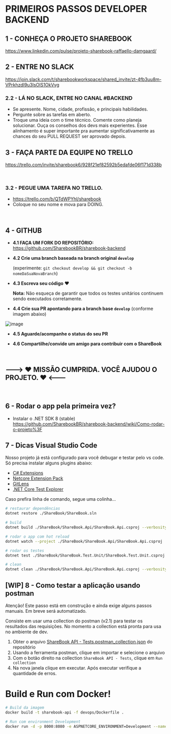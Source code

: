 # PRIMEIROS PASSOS DEVELOPER BACKEND

## **1 - CONHEÇA O PROJETO SHAREBOOK**

https://www.linkedin.com/pulse/projeto-sharebook-raffaello-damgaard/

## **2 - ENTRE NO SLACK**

https://join.slack.com/t/sharebookworkspace/shared_invite/zt-4fb3uu8m-VPrkhzdI9u3lsOlS1OkVvg

### 2.2 - LÁ NO SLACK, ENTRE NO CANAL #BACKEND

- Se apresente. Nome, cidade, profissão, e principais habilidades.
- Pergunte sobre as tarefas em aberto.
- Troque uma ideia com o time técnico. Comente como planeja solucionar. Ouça os conselhos dos devs mais experientes. Esse alinhamento é super importante pra aumentar significativamente as chances do seu PULL REQUEST ser aprovado depois.

## **3 - FAÇA PARTE DA EQUIPE NO TRELLO**

https://trello.com/invite/sharebook6/928f21ef82592b5edafde06f171d338b

</br>

### 3.2 - PEGUE UMA TAREFA NO TRELLO.

- https://trello.com/b/QTdWPYhl/sharebook
- Coloque no seu nome e mova para DOING.

</br>

## **4 - GITHUB**

- **4.1 FAÇA UM FORK DO REPOSITÓRIO:** https://github.com/SharebookBR/sharebook-backend

- **4.2 Crie uma branch baseada na branch original `develop`**

  (experimente: `git checkout develop && git checkout -b nomeDaSuaNovaBranch`)

- **4.3 Escreva seu código** ❤️

  **Nota:** Não esqueça de garantir que todos os testes unitários continuem sendo executados corretamente.

- **4.4 Crie sua PR apontando para a branch base `develop`** (conforme imagem abaixo)

![image](https://user-images.githubusercontent.com/51380783/145312556-54b67a73-e62d-48c0-9a6f-1932901f8409.png)

- **4.5 Aguarde/acompanhe o status do seu PR**

- **4.6 Compartilhe/convide um amigo para contribuir com o ShareBook**

</br>

## **---> ❤️ MISSÃO CUMPRIDA. VOCÊ AJUDOU O PROJETO. ❤️ <---**

</br>

## **6 - Rodar o app pela primeira vez?**

- Instalar o .NET SDK 8 (stable)
  https://github.com/SharebookBR/sharebook-backend/wiki/Como-rodar-o-projeto%3F

## **7 - Dicas Visual Studio Code**

Nosso projeto já está configurado para você debugar e testar pelo vs code. Só precisa instalar alguns plugins abaixo:

- [C# Extensions](https://marketplace.visualstudio.com/items?itemName=jchannon.csharpextensions)
- [Netcore Extension Pack](https://marketplace.visualstudio.com/items?itemName=doggy8088.netcore-extension-pack)
- [GitLens](https://marketplace.visualstudio.com/items?itemName=eamodio.gitlens)
- [.NET Core Test Explorer](https://marketplace.visualstudio.com/items?itemName=formulahendry.dotnet-test-explorer)

Caso prefira linha de comando, segue uma colinha...

```bash
# restaurar dependências
dotnet restore ./ShareBook/ShareBook.sln

# build
dotnet build ./ShareBook/ShareBook.Api/ShareBook.Api.csproj --verbosity minimal

# rodar o app com hot reload
dotnet watch --project ./ShareBook/ShareBook.Api/ShareBook.Api.csproj

# rodar os testes
dotnet test ./ShareBook/ShareBook.Test.Unit/ShareBook.Test.Unit.csproj

# clean
dotnet clean ./ShareBook/ShareBook.Api/ShareBook.Api.csproj --verbosity quiet
```

## **[WIP] 8 - Como testar a aplicação usando postman**

Atenção! Este passo está em construção e ainda exige alguns passos manuais. Em breve será automatizado.

Consiste em usar uma collection do postman (v2.1) para testar os resultados das requisições. No momento a collection está pronta para usa no ambiente de dev.

1. Obter o arquivo [ShareBook API - Tests.postman_collection.json](./ShareBook%20API%20-%20Tests.postman_collection.json) do repositório
2. Usando a ferramenta postman, clique em importar e selecione o arquivo
3. Com o botão direito na collection `ShareBook API - Tests`, clique em `Run collection`
4. Na nova janela clique em executar. Após executar verifique a quantidade de erros.

# Build e Run com Docker!
```bash
# Build da imagem
docker build -t sharebook-api -f devops/Dockerfile .

# Run com environment Development
docker run -d -p 8000:8080 -e ASPNETCORE_ENVIRONMENT=Development --name sharebook-container sharebook-api
```
